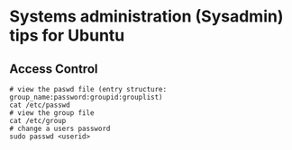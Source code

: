 # Systems administration (Sysadmin) tips for Ubuntu

## Access Control
```
# view the paswd file (entry structure: group_name:password:groupid:grouplist)
cat /etc/passwd
# view the group file 
cat /etc/group
# change a users password
sudo passwd <userid>

```
